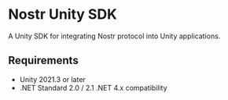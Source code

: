 # Nostr Unity SDK

A Unity SDK for integrating Nostr protocol into Unity applications.

## Requirements

- Unity 2021.3 or later
- .NET Standard 2.0 / 2.1 .NET 4.x compatibility
